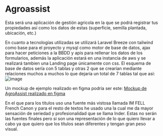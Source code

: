 # Agroassist
Esta será una aplicación de gestión agricola en la que se podrá registrar tus propiedades así como los datos de estas (superficie, semilla plantada, ubicación, etc.)

En cuanto a tecnologías utilizadas se utilizará Laravel Breeze con tailwind como base para el proyecto y mysql como motor de base de datos, ajax para hacer peticiones a la BBDD y apis para rellenar los datos de los formularios, además la aplicación estará en una instancia de aws y se realizará tambien una Landing page únicamente con css.
El esquema de base de datos sería con 5 tablas y otras 2 que se crearían mediante relaciones muchos a muchos lo que dejaría un total de 7 tablas tal que así:
![image](https://user-images.githubusercontent.com/91052453/229483367-c651e23c-e943-4f7d-bac4-57b8983b82d6.png)

Un mockup de ejemplo realizado en figma podría ser este:
[Mockup de AgroAssist realizado en figma](https://www.figma.com/proto/MXfPyJoDNFJHGkmFlTsxDY/AgroAssist?node-id=1-2&scaling=min-zoom&page-id=0%3A1)

En el que para los titulos uso una fuente más vistosa llamada IM FELL French Canon y para el resto de textos he usado una la cual me da mayor sensación de seriedad y profesionalidad que se llama Inder. Estas no serán las fuentes finales pero si son una representación de lo que quiero llevar a cabo ya que quiero que los títulos sean diferentes y tengan gran peso visual. 
